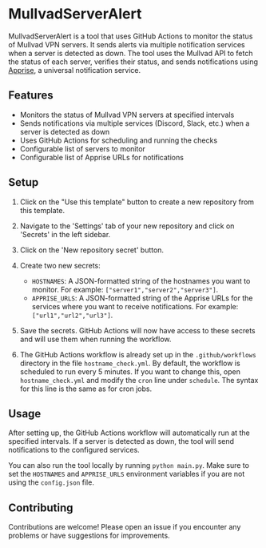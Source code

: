 MullvadServerAlert
==================

MullvadServerAlert is a tool that uses GitHub Actions to monitor the status of Mullvad VPN servers. It sends alerts via multiple notification services when a server is detected as down. The tool uses the Mullvad API to fetch the status of each server, verifies their status, and sends notifications using [Apprise](https://github.com/caronc/apprise), a universal notification service.

Features
--------

-   Monitors the status of Mullvad VPN servers at specified intervals
-   Sends notifications via multiple services (Discord, Slack, etc.) when a server is detected as down
-   Uses GitHub Actions for scheduling and running the checks
-   Configurable list of servers to monitor
-   Configurable list of Apprise URLs for notifications

Setup
-----

1.  Click on the "Use this template" button to create a new repository from this template.

2.  Navigate to the 'Settings' tab of your new repository and click on 'Secrets' in the left sidebar.

3.  Click on the 'New repository secret' button.

4.  Create two new secrets:

    -   `HOSTNAMES`: A JSON-formatted string of the hostnames you want to monitor. For example: `["server1","server2","server3"]`.
    -   `APPRISE_URLS`: A JSON-formatted string of the Apprise URLs for the services where you want to receive notifications. For example: `["url1","url2","url3"]`.
5.  Save the secrets. GitHub Actions will now have access to these secrets and will use them when running the workflow.

6.  The GitHub Actions workflow is already set up in the `.github/workflows` directory in the file `hostname_check.yml`. By default, the workflow is scheduled to run every 5 minutes. If you want to change this, open `hostname_check.yml` and modify the `cron` line under `schedule`. The syntax for this line is the same as for cron jobs.

Usage
-----

After setting up, the GitHub Actions workflow will automatically run at the specified intervals. If a server is detected as down, the tool will send notifications to the configured services.

You can also run the tool locally by running `python main.py`. Make sure to set the `HOSTNAMES` and `APPRISE_URLS` environment variables if you are not using the `config.json` file.

Contributing
------------

Contributions are welcome! Please open an issue if you encounter any problems or have suggestions for improvements.